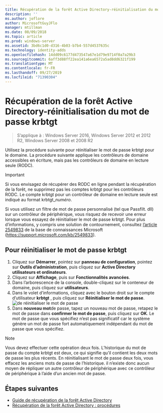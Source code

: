 ```yaml
---
title: Récupération de la forêt Active Directory-réinitialisation du mot de passe krbtgt
description: ''
ms.author: joflore
author: MicrosoftGuyJFlo
manager: mtillman
ms.date: 08/09/2018
ms.topic: article
ms.prod: windows-server
ms.assetid: 3bd6c1d0-d316-4b03-b7b4-557d4537635c
ms.technology: identity-adds
ms.openlocfilehash: 14dd09c6177d473547a67e1d79e9714f0a7a29b3
ms.sourcegitcommit: 6aff3d88ff22ea141a6ea6572a5ad8dd6321f199
ms.translationtype: MT
ms.contentlocale: fr-FR
ms.lasthandoff: 09/27/2019
ms.locfileid: "71390304"
---
```

# <a name="ad-forest-recovery---resetting-the-krbtgt-password"></a>Récupération de la forêt Active Directory-réinitialisation du mot de passe krbtgt

>S’applique à : Windows Server 2016, Windows Server 2012 et 2012 R2, Windows Server 2008 et 2008 R2

Utilisez la procédure suivante pour réinitialiser le mot de passe krbtgt pour le domaine. La procédure suivante applique les contrôleurs de domaine accessibles en écriture, mais pas les contrôleurs de domaine en lecture seule (RODC).
  
> [!IMPORTANT]
> Si vous envisagez de récupérer des RODC en ligne pendant la récupération de la forêt, ne supprimez pas les comptes krbtgt pour les contrôleurs RODC. Le compte krbtgt pour un contrôleur de domaine en lecture seule est indiqué au format krbtgt_*numéro*.
>
> Si vous utilisez un filtre de mot de passe personnalisé (tel que Passfilt. dll) sur un contrôleur de périphérique, vous risquez de recevoir une erreur lorsque vous essayez de réinitialiser le mot de passe krbtgt. Pour plus d’informations, y compris une solution de contournement, consultez [l’article 2549833](https://support.microsoft.com/kb/2549833) de la base de connaissances Microsoft (https://support.microsoft.com/kb/2549833).
  
## <a name="to-reset-the-krbtgt-password"></a>Pour réinitialiser le mot de passe krbtgt  
  
1. Cliquez sur **Démarrer**, pointez sur **panneau de configuration**, pointez sur **Outils d’administration**, puis cliquez sur **Active Directory utilisateurs et ordinateurs**.
2. Cliquez sur **Affichage**, puis sur **Fonctionnalités avancées**.
3. Dans l’arborescence de la console, double-cliquez sur le conteneur de domaine, puis cliquez sur **utilisateurs**.
4. Dans le volet d’informations, cliquez avec le bouton droit sur le compte d’utilisateur **krbtgt** , puis cliquez sur **Réinitialiser le mot de passe**.
   ![de réinitialiser le mot de passe](media/AD-Forest-Recovery-Resetting-the-krbtgt-password/resetpass1.png)
5. Dans **nouveau mot**de passe, tapez un nouveau mot de passe, retapez le mot de passe dans **confirmer le mot de passe**, puis cliquez sur **OK**. Le mot de passe que vous spécifiez n’est pas significatif car le système génère un mot de passe fort automatiquement indépendant du mot de passe que vous spécifiez.
  
> [!NOTE]
> Vous devez effectuer cette opération deux fois. L’historique du mot de passe du compte krbtgt est deux, ce qui signifie qu’il contient les deux mots de passe les plus récents. En réinitialisant le mot de passe deux fois, vous effacez les anciens mots de passe de l’historique. il n’existe donc aucun moyen de répliquer un autre contrôleur de périphérique avec ce contrôleur de périphérique à l’aide d’un ancien mot de passe.

## <a name="next-steps"></a>Étapes suivantes

- [Guide de récupération de la forêt Active Directory](AD-Forest-Recovery-Guide.md)
- [Récupération de la forêt Active Directory : procédures](AD-Forest-Recovery-Procedures.md) 
